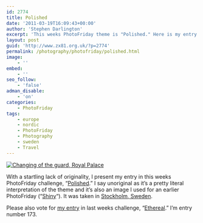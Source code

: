 ```yaml
---
id: 2774
title: Polished
date: '2011-03-19T16:09:43+00:00'
author: 'Stephen Darlington'
excerpt: 'This weeks PhotoFriday theme is "Polished." Here is my entry.'
layout: post
guid: 'http://www.zx81.org.uk/?p=2774'
permalink: /photography/photofriday/polished.html
image:
    - ''
embed:
    - ''
seo_follow:
    - 'false'
adman_disable:
    - 'on'
categories:
    - PhotoFriday
tags:
    - europe
    - nordic
    - PhotoFriday
    - Photography
    - sweden
    - Travel
---
```


[![Changing of the guard, Royal Palace](https://i0.wp.com/farm6.staticflickr.com/5056/5540274182_7174e4fda8.jpg?resize=333%2C500)](http://www.flickr.com/photos/stephendarlington/5540274182/ "Changing of the guard, Royal Palace by stephendarlington, on Flickr")

With a startling lack of originality, I present my entry in this weeks PhotoFriday challenge, “[Polished](http://www.photofriday.com/archives/challenge/001067.php).” I say unoriginal as it’s a pretty literal interpretation of the theme and it’s also an image I used for an earlier PhotoFriday (“[Shiny](http://www.zx81.org.uk/photography/photofriday/shiny.html)“). It was taken in [Stockholm, Sweden](http://www.zx81.org.uk/travel/stockholm-sweden.html).

Please also vote for [my entry](http://www.zx81.org.uk/photography/photofriday/ethereal.html) in last weeks challenge, “[Ethereal](http://www.photofriday.com/linkviewer.php?id=1065).” I’m entry number 173.